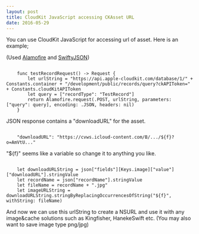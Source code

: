 ```yaml
---
layout: post
title: CloudKit JavaScript accessing CKAsset URL
date: 2016-05-29
---
```


You can use CloudKit JavaScript for accessing url of asset. Here is an example;

(Used <a href="https://github.com/Alamofire/Alamofire">Alamofire</a> and <a href="https://github.com/SwiftyJSON/SwiftyJSON">SwiftyJSON</a>)

<pre><code>
    func testRecordRequest() -&gt; Request {
        let urlString = "https://api.apple-cloudkit.com/database/1/" + Constants.container + "/development/public/records/query?ckAPIToken=" + Constants.cloudKitAPIToken
        let query = ["recordType": "TestRecord"]
        return Alamofire.request(.POST, urlString, parameters: ["query": query], encoding: .JSON, headers: nil)
    }
</code></pre>

JSON response contains a "downloadURL" for the asset.

<pre><code>
    "downloadURL": "https://cvws.icloud-content.com/B/.../${f}?o=AmVtU..."
</code></pre>

"${f}" seems like a variable so change it to anything you like.

<pre><code>
    let downloadURLString = json["fields"][Keys.image]["value"]["downloadURL"].stringValue
    let recordName = json["recordName"].stringValue
    let fileName = recordName + ".jpg"
    let imageURLString = downloadURLString.stringByReplacingOccurrencesOfString("${f}", withString: fileName)
</code></pre>

And now we can use this urlString to create a NSURL and use it with any image&amp;cache solutions such as Kingfisher, HanekeSwift etc.
(You may also want to save image type png/jpg)